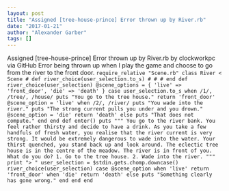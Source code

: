 ```yaml
---
layout: post
title: "Assigned [tree-house-prince] Error thrown up by River.rb"
date: "2017-01-21"
author: "Alexander Garber"
tags: []
---
```


Assigned [tree-house-prince] Error thrown up by River.rb by clockworkpc via GitHub Error being thrown up when I play the game and choose to go from the river to the front door. `require_relative "Scene.rb" class River < Scene # def river_choice(user_selection.to_s) # # # end def river_choice(user_selection) @scene_options = { 'live' => 'front_door', 'die' => 'death' } case user_selection.to_s when /1/, /tree/, /house/ puts "You go to the tree house." return 'front_door' @scene_option = 'live' when /2/, /river/ puts "You wade into the river." puts "The strong current pulls you under and you drown." @scene_option = 'die' return 'death' else puts "That does not compute." end end def enter() puts """ You go to the river bank. You feel rather thirsty and decide to have a drink. As you take a few handfuls of fresh water, you realise that the river current is very strong. It would be extremely dangerous to wade into the water. Your thirst quenched, you stand back up and look around. The eclectic tree house is in the centre of the meadow. The river is in front of you. What do you do? 1. Go to the tree house. 2. Wade into the river. """ print "> " user_selection = $stdin.gets.chomp.downcase() river_choice(user_selection) case @scene_option when 'live' return 'front_door' when 'die' return 'death' else puts "Something clearly has gone wrong." end end end `